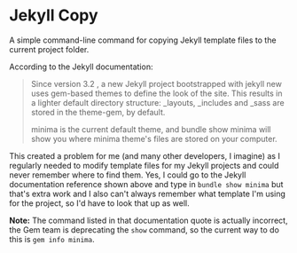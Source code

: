 # Jekyll Copy

A simple command-line command for copying Jekyll template files to the current project folder.

According to the Jekyll documentation:

> Since version 3.2 , a new Jekyll project bootstrapped with jekyll new uses gem-based themes to define the look of the site. This results in a lighter default directory structure: _layouts, _includes and _sass are stored in the theme-gem, by default.
>
> minima is the current default theme, and bundle show minima will show you where minima theme's files are stored on your computer.

This created a problem for me (and many other developers, I imagine) as I regularly needed to modify template files for my Jekyll projects and could never remember where to find them. Yes, I could go to the Jekyll documentation reference shown above and type in `bundle show minima` but that's extra work and I also can't always remember what template I'm using for the project, so I'd have to look that up as well.

**Note:** The command listed in that documentation quote is actually incorrect, the Gem team is deprecating the `show` command, so the current way to do this is `gem info minima`. 